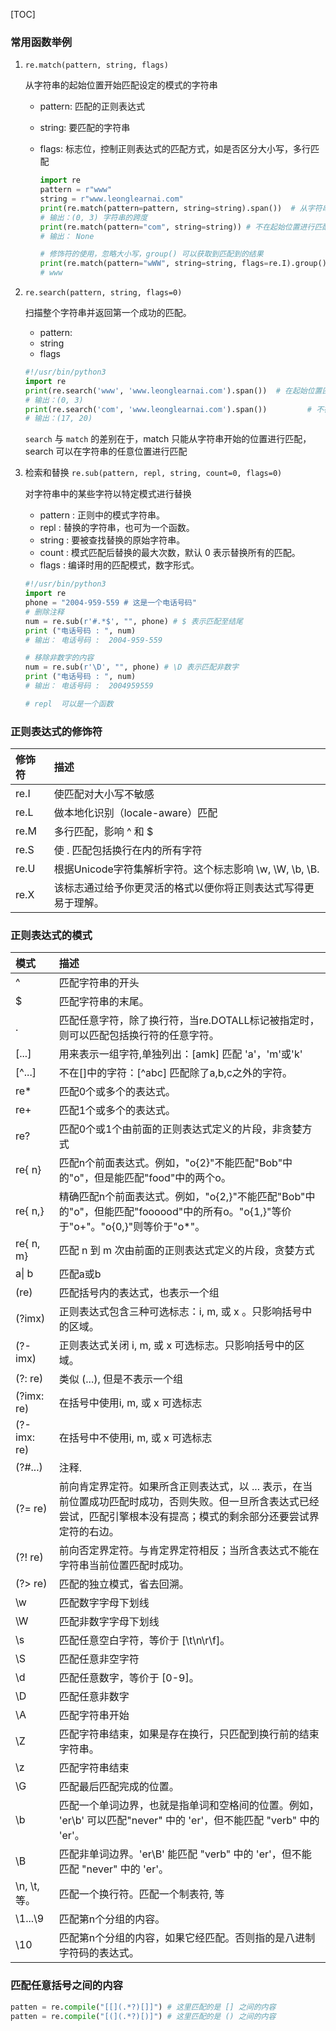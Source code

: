[TOC]

### 常用函数举例

1. `re.match(pattern, string, flags)`

   从字符串的起始位置开始匹配设定的模式的字符串

   - pattern: 匹配的正则表达式

   - string:  要匹配的字符串

   - flags: 标志位，控制正则表达式的匹配方式，如是否区分大小写，多行匹配

     ```python
     import re
     pattern = r"www"
     string = r"www.leonglearnai.com"
     print(re.match(pattern=pattern, string=string).span())  # 从字符串开始位置进行匹配
     # 输出：(0, 3) 字符串的跨度
     print(re.match(pattern="com", string=string)) # 不在起始位置进行匹配
     # 输出： None
     
     # 修饰符的使用，忽略大小写，group() 可以获取到匹配到的结果
     print(re.match(pattern="wWW", string=string, flags=re.I).group()) 
     # www
     ```

2. `re.search(pattern, string, flags=0)`

   扫描整个字符串并返回第一个成功的匹配。

   - pattern:
   - string
   - flags

   ```python
   #!/usr/bin/python3
   import re
   print(re.search('www', 'www.leonglearnai.com').span())  # 在起始位置匹配
   # 输出：(0, 3)
   print(re.search('com', 'www.leonglearnai.com').span())         # 不在起始位置匹配
   # 输出：(17, 20)
   ```

   `search` 与 `match` 的差别在于，match 只能从字符串开始的位置进行匹配，search 可以在字符串的任意位置进行匹配

3. 检索和替换 `re.sub(pattern, repl, string, count=0, flags=0)`

   对字符串中的某些字符以特定模式进行替换

   - pattern : 正则中的模式字符串。
   - repl : 替换的字符串，也可为一个函数。
   - string : 要被查找替换的原始字符串。
   - count : 模式匹配后替换的最大次数，默认 0 表示替换所有的匹配。
   - flags : 编译时用的匹配模式，数字形式。

   ```python
   #!/usr/bin/python3
   import re
   phone = "2004-959-559 # 这是一个电话号码"
   # 删除注释
   num = re.sub(r'#.*$', "", phone) # $ 表示匹配至结尾
   print ("电话号码 : ", num)
   # 输出： 电话号码 :  2004-959-559 
   
   # 移除非数字的内容
   num = re.sub(r'\D', "", phone) # \D 表示匹配非数字
   print ("电话号码 : ", num)
   # 输出： 电话号码 :  2004959559
   
   # repl  可以是一个函数
   
   ```

   

### 正则表达式的修饰符

| 修饰符 | 描述                                                         |
| :----- | :----------------------------------------------------------- |
| re.I   | 使匹配对大小写不敏感                                         |
| re.L   | 做本地化识别（locale-aware）匹配                             |
| re.M   | 多行匹配，影响 ^ 和 $                                        |
| re.S   | 使 . 匹配包括换行在内的所有字符                              |
| re.U   | 根据Unicode字符集解析字符。这个标志影响 \w, \W, \b, \B.      |
| re.X   | 该标志通过给予你更灵活的格式以便你将正则表达式写得更易于理解。 |

### 正则表达式的模式

| 模式         | 描述                                                         |
| :----------- | :----------------------------------------------------------- |
| ^           		 | 匹配字符串的开头                                             |
| $            			| 匹配字符串的末尾。                                           |
| .            | 匹配任意字符，除了换行符，当re.DOTALL标记被指定时，则可以匹配包括换行符的任意字符。 |
| [...]        | 用来表示一组字符,单独列出：[amk] 匹配 'a'，'m'或'k'          |
| [^...]       | 不在[]中的字符：[^abc] 匹配除了a,b,c之外的字符。             |
| re*          | 匹配0个或多个的表达式。                                      |
| re+          | 匹配1个或多个的表达式。                                      |
| re?          | 匹配0个或1个由前面的正则表达式定义的片段，非贪婪方式         |
| re{ n}       | 匹配n个前面表达式。例如，"o{2}"不能匹配"Bob"中的"o"，但是能匹配"food"中的两个o。 |
| re{ n,}      | 精确匹配n个前面表达式。例如，"o{2,}"不能匹配"Bob"中的"o"，但能匹配"foooood"中的所有o。"o{1,}"等价于"o+"。"o{0,}"则等价于"o*"。 |
| re{ n, m}    | 匹配 n 到 m 次由前面的正则表达式定义的片段，贪婪方式         |
| a\| b        | 匹配a或b                                                     |
| (re)        			 | 匹配括号内的表达式，也表示一个组                             |
| (?imx)      			 | 正则表达式包含三种可选标志：i, m, 或 x 。只影响括号中的区域。 |
| (?-imx)     			 | 正则表达式关闭 i, m, 或 x 可选标志。只影响括号中的区域。     |
| (?: re)     			 | 类似 (...), 但是不表示一个组                                 |
| (?imx: re)  		 | 在括号中使用i, m, 或 x 可选标志                              |
| (?-imx: re) 			 | 在括号中不使用i, m, 或 x 可选标志                            |
| (?#...)     			 | 注释.                                                        |
| (?= re)      			| 前向肯定界定符。如果所含正则表达式，以 ... 表示，在当前位置成功匹配时成功，否则失败。但一旦所含表达式已经尝试，匹配引擎根本没有提高；模式的剩余部分还要尝试界定符的右边。 |
| (?! re)      | 前向否定界定符。与肯定界定符相反；当所含表达式不能在字符串当前位置匹配时成功。 |
| (?> re)      | 匹配的独立模式，省去回溯。                                   |
| \w           | 匹配数字字母下划线                                           |
| \W           | 匹配非数字字母下划线                                         |
| \s           | 匹配任意空白字符，等价于 [\t\n\r\f]。                        |
| \S           | 匹配任意非空字符                                             |
| \d           | 匹配任意数字，等价于 [0-9]。                                 |
| \D           | 匹配任意非数字                                               |
| \A           | 匹配字符串开始                                               |
| \Z           | 匹配字符串结束，如果是存在换行，只匹配到换行前的结束字符串。 |
| \z           | 匹配字符串结束                                               |
| \G           | 匹配最后匹配完成的位置。                                     |
| \b           | 匹配一个单词边界，也就是指单词和空格间的位置。例如， 'er\b' 可以匹配"never" 中的 'er'，但不能匹配 "verb" 中的 'er'。 |
| \B           | 匹配非单词边界。'er\B' 能匹配 "verb" 中的 'er'，但不能匹配 "never" 中的 'er'。 |
| \n, \t, 等。 | 匹配一个换行符。匹配一个制表符, 等                           |
| \1...\9      | 匹配第n个分组的内容。                                        |
| \10          | 匹配第n个分组的内容，如果它经匹配。否则指的是八进制字符码的表达式。 |







### 匹配任意括号之间的内容

```python
patten = re.compile("[[](.*?)[]]") # 这里匹配的是 [] 之间的内容
patten = re.compile("[(](.*?)[)]") # 这里匹配的是 () 之间的内容
```

